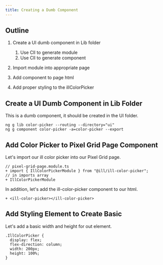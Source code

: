 ```yaml
---
title: Creating a Dumb Component
---
```

## Outline

1. Create a UI dumb component in Lib folder

   1. Use ClI to generate module
   2. Use ClI to generate component
2. Import module into appropriate page
3. Add component to page html
4. Add proper styling to the illColorPicker

## Create a UI Dumb Component in Lib Folder

This is a dumb component, it should be created in the UI folder.

```
ng g lib color-picker --routing --directory="ui"
ng g component color-picker -a=color-picker --export
```

## Add Color Picker to Pixel Grid Page Component

Let's import our ill color picker into our Pixel Grid page.

```
// pixel-grid-page.module.ts
+ import { IllColorPickerModule } from "@ill/ill-color-picker";
// in imports array
+ IllColorPickerModule
```

In addition, let's add the ill-color-picker component to our html.

```
+ <ill-color-picker></ill-color-picker>
```

## Add Styling Element to Create Basic

Let's add a basic width and height for out element.

```
.IllColorPicker {
  display: flex;
  flex-direction: column;
  width: 200px;
  height: 100%;
}
```